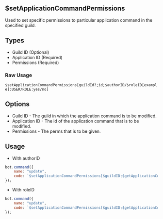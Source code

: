 ## $setApplicationCommandPermissions
Used to set specific permissions to particular application command in the specified guild.

## Types
- Guild ID (Optional)
- Application ID (Required)
- Permissions (Required)

### Raw Usage
`$setApplicationCommandPermissions[guildId?;id;$authorID/$roleID[example]:USER/ROLE:yes/no]`

## Options
* Guild ID - The guild in which the application command is to be modified.
* Application ID - The id of the application command that is to be modified.
* Permissions - The perms that is to be given.

## Usage

- With authorID

```js
bot.command({
    name: "update",
    code: `$setApplicationCommandPermissions[$guildID;$getApplicationCommandID[aoijs;$guildID];$authorID:USER:yes]`
});
```

- With roleID

```js
bot.command({
    name: "update",
    code: `$setApplicationCommandPermissions[$guildID;$getApplicationCommandID[aoijs;$guildID];$roleID[example]:ROLE:yes]`
});
```
